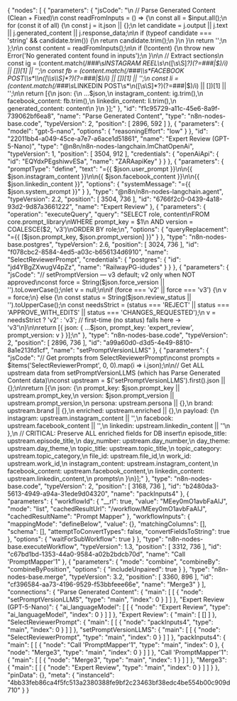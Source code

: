 {
  "nodes": [
    {
      "parameters": {
        "jsCode": "\n  // Parse Generated Content (Clean + Fixed)\n  const readFromInputs = () => {\n    const all = $input.all();\n    for (const it of all) {\n      const j = it.json || {};\n      let candidate = j.output || j.text || j.generated_content || j.response_data;\n\n      if (typeof candidate === 'string' && candidate.trim()) {\n        return candidate.trim();\n      }\n    }\n    return '';\n  };\n\n  const content = readFromInputs();\n\n  if (!content) {\n    throw new Error('No generated content found in inputs');\n  }\n\n  // Extract sections\n  const ig = (content.match(/###\\s*INSTAGRAM REEL\\s*\\n([\\s\\S]*?)(?=###|$)/i) || [])[1] || '';\n  const fb = (content.match(/###\\s*FACEBOOK POST\\s*\\n([\\s\\S]*?)(?=###|$)/i) || [])[1] || '';\n  const li = (content.match(/###\\s*LINKEDIN POST\\s*\\n([\\s\\S]*?)(?=###|$)/i) || [])[1] || '';\n\n  return [{\n    json: {\n      ...$json,\n      instagram_content: ig.trim(),\n      facebook_content: fb.trim(),\n      linkedin_content: li.trim(),\n      generated_content: content\n    }\n  }];"
      },
      "id": "f1c95729-a11c-45e6-8a9f-739062bf6ea8",
      "name": "Parse Generated Content",
      "type": "n8n-nodes-base.code",
      "typeVersion": 2,
      "position": [
        2896,
        592
      ]
    },
    {
      "parameters": {
        "model": "gpt-5-nano",
        "options": {
          "reasoningEffort": "low"
        }
      },
      "id": "22011bb4-a049-45ce-a7e7-a6ace1d51861",
      "name": "Expert Review (GPT-5-Nano)",
      "type": "@n8n/n8n-nodes-langchain.lmChatOpenAi",
      "typeVersion": 1,
      "position": [
        3504,
        912
      ],
      "credentials": {
        "openAiApi": {
          "id": "EQYdxPEgshiwvESa",
          "name": "ZARAapiKey"
        }
      }
    },
    {
      "parameters": {
        "promptType": "define",
        "text": "={{ $json.user_prompt }}\n\n{{ $json.instagram_content }}\n\n{{ $json.facebook_content }}\n\n{{ $json.linkedin_content }}",
        "options": {
          "systemMessage": "={{ $json.system_prompt }}"
        }
      },
      "type": "@n8n/n8n-nodes-langchain.agent",
      "typeVersion": 2.2,
      "position": [
        3504,
        736
      ],
      "id": "6766f2c0-0439-4a18-93d2-9d87a3661222",
      "name": "Expert Review"
    },
    {
      "parameters": {
        "operation": "executeQuery",
        "query": "SELECT role, content\nFROM core.prompt_library\nWHERE prompt_key = $1\n  AND version    = COALESCE($2, 'v3')\nORDER BY role;\n",
        "options": {
          "queryReplacement": "={{ [$json.prompt_key, $json.prompt_version] }}"
        }
      },
      "type": "n8n-nodes-base.postgres",
      "typeVersion": 2.6,
      "position": [
        3024,
        736
      ],
      "id": "f078cbc2-8584-4ed5-a03c-b656134d6910",
      "name": "SelectReviewerPrompt",
      "credentials": {
        "postgres": {
          "id": "jd4YBgZXwugV4pZz",
          "name": "RailwayPG-idudes"
        }
      }
    },
    {
      "parameters": {
        "jsCode": "// setPromptVersion — v3 default; v2 only when NOT approved\nconst force = String($json.force_version || '').toLowerCase();\nlet v = null;\n\nif (force === 'v2' || force === 'v3') {\n  v = force;\n} else {\n  const status = String($json.review_status || '').toUpperCase();\n  const needsStrict = (status === 'REJECT' || status === 'APPROVE_WITH_EDITS' || status === 'CHANGES_REQUESTED');\n  v = needsStrict ? 'v2' : 'v3'; // first-time (no status) falls here → 'v3'\n}\n\nreturn [{ json: { ...$json, prompt_key: 'expert_review', prompt_version: v } }];\n"
      },
      "type": "n8n-nodes-base.code",
      "typeVersion": 2,
      "position": [
        2896,
        736
      ],
      "id": "a99a60d0-d3d5-4e49-8810-8a1e213fd1cf",
      "name": "setPromptVersionLLMS"
    },
    {
      "parameters": {
        "jsCode": "// Get prompts from SelectReviewerPrompt\nconst prompts = $items('SelectReviewerPrompt', 0, 0).map(i => i.json);\n\n// Get ALL upstream data from setPromptVersionLLMS (which has Parse Generated Content data)\nconst upstream = $('setPromptVersionLLMS').first().json || {};\n\nreturn [{\n  json: {\n    prompt_key: $json.prompt_key || upstream.prompt_key,\n    version: $json.prompt_version || upstream.prompt_version,\n    persona: upstream.persona || {},\n    brand: upstream.brand || {},\n    enriched: upstream.enriched || {},\n    payload: {\n      instagram: upstream.instagram_content || '',\n      facebook: upstream.facebook_content || '',\n      linkedin: upstream.linkedin_content || ''\n    },\n    // CRITICAL: Preserve ALL enriched fields for DB insert\n    episode_title: upstream.episode_title,\n    day_number: upstream.day_number,\n    day_theme: upstream.day_theme,\n    topic_title: upstream.topic_title,\n    topic_category: upstream.topic_category,\n    file_id: upstream.file_id,\n    work_id: upstream.work_id,\n    instagram_content: upstream.instagram_content,\n    facebook_content: upstream.facebook_content,\n    linkedin_content: upstream.linkedin_content,\n    prompts\n  }\n}];"
      },
      "type": "n8n-nodes-base.code",
      "typeVersion": 2,
      "position": [
        3168,
        736
      ],
      "id": "b2480da3-5613-4949-a94a-31ede9d04320",
      "name": "packInputs4"
    },
    {
      "parameters": {
        "workflowId": {
          "__rl": true,
          "value": "MEey0mO1avbFaAIJ",
          "mode": "list",
          "cachedResultUrl": "/workflow/MEey0mO1avbFaAIJ",
          "cachedResultName": "Prompt Mapper"
        },
        "workflowInputs": {
          "mappingMode": "defineBelow",
          "value": {},
          "matchingColumns": [],
          "schema": [],
          "attemptToConvertTypes": false,
          "convertFieldsToString": true
        },
        "options": {
          "waitForSubWorkflow": true
        }
      },
      "type": "n8n-nodes-base.executeWorkflow",
      "typeVersion": 1.3,
      "position": [
        3312,
        736
      ],
      "id": "c67bd1bd-1353-44a0-9584-a02b2bdcb70d",
      "name": "Call 'PromptMapper'1"
    },
    {
      "parameters": {
        "mode": "combine",
        "combineBy": "combineByPosition",
        "options": {
          "includeUnpaired": true
        }
      },
      "type": "n8n-nodes-base.merge",
      "typeVersion": 3.2,
      "position": [
        3360,
        896
      ],
      "id": "cf396584-aa73-4196-9529-f53bbfeee66e",
      "name": "Merge3"
    }
  ],
  "connections": {
    "Parse Generated Content": {
      "main": [
        [
          {
            "node": "setPromptVersionLLMS",
            "type": "main",
            "index": 0
          }
        ]
      ]
    },
    "Expert Review (GPT-5-Nano)": {
      "ai_languageModel": [
        [
          {
            "node": "Expert Review",
            "type": "ai_languageModel",
            "index": 0
          }
        ]
      ]
    },
    "Expert Review": {
      "main": [
        []
      ]
    },
    "SelectReviewerPrompt": {
      "main": [
        [
          {
            "node": "packInputs4",
            "type": "main",
            "index": 0
          }
        ]
      ]
    },
    "setPromptVersionLLMS": {
      "main": [
        [
          {
            "node": "SelectReviewerPrompt",
            "type": "main",
            "index": 0
          }
        ]
      ]
    },
    "packInputs4": {
      "main": [
        [
          {
            "node": "Call 'PromptMapper'1",
            "type": "main",
            "index": 0
          },
          {
            "node": "Merge3",
            "type": "main",
            "index": 0
          }
        ]
      ]
    },
    "Call 'PromptMapper'1": {
      "main": [
        [
          {
            "node": "Merge3",
            "type": "main",
            "index": 1
          }
        ]
      ]
    },
    "Merge3": {
      "main": [
        [
          {
            "node": "Expert Review",
            "type": "main",
            "index": 0
          }
        ]
      ]
    }
  },
  "pinData": {},
  "meta": {
    "instanceId": "4bb33feb86ca4f5fc513a2380388fe9bf2c23463bf38edc4be554b00c909d710"
  }
}